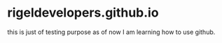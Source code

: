 # rigeldevelopers.github.io
this is just of testing purpose as of now I am learning how to use github.
